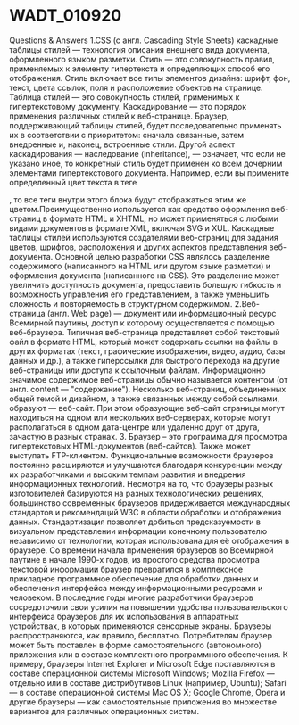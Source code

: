 # WADT_010920
Questions & Answers
1.CSS (с англ. Cascading Style Sheets) каскадные таблицы стилей — технология описания внешнего вида документа, оформленного языком разметки. Стиль — это совокупность правил, применяемых к элементу гипертекста и определяющих способ его отображения. Стиль включает все типы элементов дизайна: шрифт, фон, текст, цвета ссылок, поля и расположение объектов на странице. Таблица стилей — это совокупность стилей, применимых к гипертекстовому документу. Каскадирование — это порядок применения различных стилей к веб-странице. Браузер, поддерживающий таблицы стилей, будет последовательно применять их в соответствии с приоритетом: сначала связанные, затем внедренные и, наконец, встроенные стили. Другой аспект каскадирования — наследование (inheritance), — означает, что если не указано иное, то конкретный стиль будет применен ко всем дочерним элементами гипертекстового документа. Например, если вы примените определенный цвет текста в теге <div>, то все теги внутри этого блока будут отображаться этим же цветом.Преимущественно используется как средство оформления веб-страниц в формате HTML и XHTML, но может применяться с любыми видами документов в формате XML, включая SVG и XUL. Каскадные таблицы стилей используются создателями веб-страниц для задания цветов, шрифтов, расположения и других аспектов представления веб-документа. Основной целью разработки CSS являлось разделение содержимого (написанного на HTML или другом языке разметки) и оформления документа (написанного на CSS). Это разделение может увеличить доступность документа, предоставить большую гибкость и возможность управления его представлением, а также уменьшить сложность и повторяемость в структурном содержимом.
2.Веб-страница (англ. Web page) — документ или информационный ресурс Всемирной паутины, доступ к которому осуществляется с помощью веб-браузера. Типичная веб-страница представляет собой текстовый файл в формате HTML, который может содержать ссылки на файлы в других форматах (текст, графические изображения, видео, аудио, базы данных и др.), а также гиперссылки для быстрого перехода на другие веб-страницы или доступа к ссылочным файлам. Информационно значимое содержимое веб-страницы обычно называется контентом (от англ. content — "содержание"). Несколько веб-страниц, объединенных общей темой и дизайном, а также связанных между собой ссылками, образуют — веб-сайт. При этом образующие веб-сайт страницы могут находиться на одном или нескольких веб-серверах, которые могут располагаться в одном дата-центре или удаленно друг от друга, зачастую в разных странах.
3. Браузер – это программа для просмотра гипертекстовых HTML-документов (веб-сайтов). Также может выступать FTP-клиентом. Функциональные возможности браузеров постоянно расширяются и улучшаются благодаря конкуренции между их разработчиками и высоким темпам развития и внедрения информационных технологий. Несмотря на то, что браузеры разных изготовителей базируются на разных технологических решениях, большинство современных браузеров придерживается международных стандартов и рекомендаций W3C в области обработки и отображения данных. Стандартизация позволяет добиться предсказуемости в визуальном представлении информации конечному пользователю независимо от технологии, которая использована для её отображения в браузере. Со времени начала применения браузеров во Всемирной паутине в начале 1990-х годов, из простого средства просмотра текстовой информации браузер превратился в комплексное прикладное программное обеспечение для обработки данных и обеспечения интерфейса между информационными ресурсами и человеком. В последние годы многие разработчики браузеров сосредоточили свои усилия на повышении удобства пользовательского интерфейса браузеров для их использования в аппаратных устройствах, в которых применяются сенсорные экраны. Браузеры распространяются, как правило, бесплатно. Потребителям браузер может быть поставлен в форме самостоятельного (автономного) приложения или в составе комплектного программного обеспечения. К примеру, браузеры Internet Explorer и Microsoft Edge поставляются в составе операционной системы Microsoft Windows; Mozilla Firefox — отдельно или в составе дистрибутивов Linux (например, Ubuntu); Safari — в составе операционной системы Mac OS X; Google Chrome, Opera и другие браузеры — как самостоятельные приложения во множестве вариантов для различных операционных систем.




